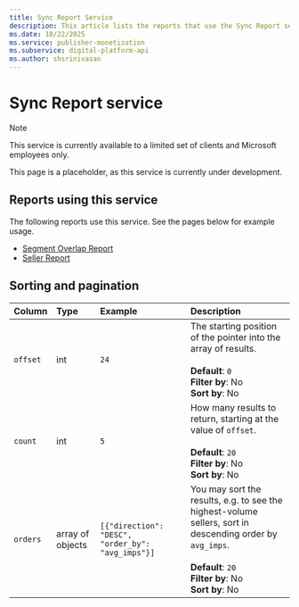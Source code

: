 ```yaml
---
title: Sync Report Service
description: This article lists the reports that use the Sync Report service. This service is currently under-development.
ms.date: 10/22/2025
ms.service: publisher-monetization
ms.subservice: digital-platform-api
ms.author: shsrinivasan
---
```


# Sync Report service

> [!NOTE]
> This service is currently available to a limited set of clients and Microsoft employees only.

This page is a placeholder, as this service is currently under development.

## Reports using this service

The following reports use this service. See the pages below for example usage.

- [Segment Overlap Report](./segment-overlap-report.md)
- [Seller Report](./seller-report.md)

## Sorting and pagination

| Column | Type | Example | Description |
|:---|:---|:---|:---|
| `offset` | int | `24` | The starting position of the pointer into the array of results.<br><br>**Default**: `0`<br>**Filter by**: No<br>**Sort by**: No |
| `count` | int | `5` | How many results to return, starting at the value of `offset`.<br><br>**Default**: `20`<br>**Filter by**: No<br>**Sort by**: No |
| `orders` | array of objects | `[{"direction": "DESC", "order_by": "avg_imps"}]` | You may sort the results, e.g. to see the highest-volume sellers, sort in descending order by `avg_imps`.<br><br>**Default**: `20`<br>**Filter by**: No<br>**Sort by**: No |
